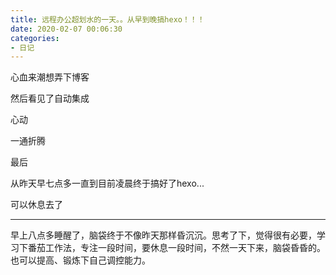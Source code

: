 ```yaml
---
title: 远程办公超划水的一天。。从早到晚搞hexo！！！
date: 2020-02-07 00:06:30
categories:
- 日记
---
```

心血来潮想弄下博客

然后看见了自动集成

心动

一通折腾

最后

从昨天早七点多一直到目前凌晨终于搞好了hexo...

可以休息去了 

---
早上八点多睡醒了，脑袋终于不像昨天那样昏沉沉。思考了下，觉得很有必要，学习下番茄工作法，专注一段时间，要休息一段时间，不然一天下来，脑袋昏昏的。也可以提高、锻炼下自己调控能力。
